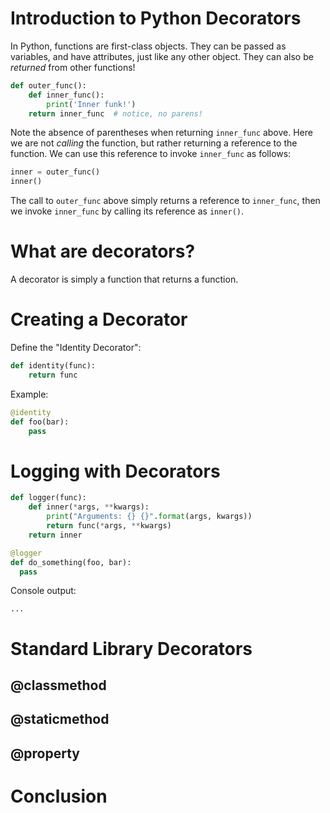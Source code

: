 Introduction to Python Decorators
=================================

In Python, functions are first-class objects. They can be passed as variables, and have attributes, 
just like any other object. They can also be _returned_ from other functions! 

```python
def outer_func():
    def inner_func():
        print('Inner funk!')
    return inner_func  # notice, no parens!
```

Note the absence of parentheses when returning `inner_func` above. Here we are not _calling_ the function, 
but rather returning a reference to the function. We can use this reference to invoke `inner_func` as follows:

```python
inner = outer_func()
inner()
```

The call to `outer_func` above simply returns a reference to `inner_func`, then we invoke `inner_func` by 
calling its reference as `inner()`.

# What are decorators?

A decorator is simply a function that returns a function.

# Creating a Decorator

Define the "Identity Decorator":

```python
def identity(func):
    return func
```

Example:

```python
@identity
def foo(bar):
    pass
```

# Logging with Decorators

```python
def logger(func):
    def inner(*args, **kwargs):
        print("Arguments: {} {}".format(args, kwargs))
        return func(*args, **kwargs)
    return inner
```        

```python
@logger
def do_something(foo, bar):
  pass
```

Console output:

```
...
```

# Standard Library Decorators

## @classmethod

## @staticmethod

## @property


# Conclusion

